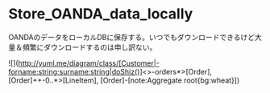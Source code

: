 # Store_OANDA_data_locally
OANDAのデータをローカルDBに保存する。いつでもダウンロードできるけど大量＆頻繁にダウンロードするのは申し訳ない。

![](http://yuml.me/diagram/class/[Customer|-forname:string;surname:string|doShiz()]<>-orders*>[Order], [Order]++-0..*>[LineItem], [Order]-[note:Aggregate root{bg:wheat}])
